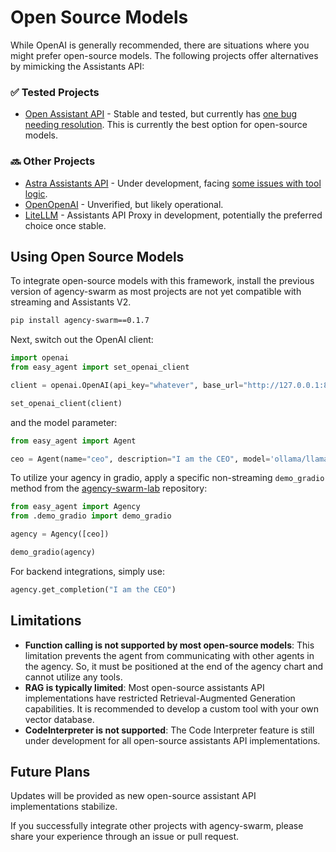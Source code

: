 # Open Source Models

While OpenAI is generally recommended, there are situations where you might prefer open-source models. The following projects offer alternatives by mimicking the Assistants API:

### ✅ Tested Projects
- [Open Assistant API](https://github.com/MLT-OSS/open-assistant-api) - Stable and tested, but currently has [one bug needing resolution](https://github.com/MLT-OSS/open-assistant-api/issues/61). This is currently the best option for open-source models.

### 🔜 Other Projects
- [Astra Assistants API](https://github.com/datastax/astra-assistants-api) - Under development, facing [some issues with tool logic](https://github.com/datastax/astra-assistants-api/issues/27).
- [OpenOpenAI](https://github.com/transitive-bullshit/OpenOpenAI) - Unverified, but likely operational.
- [LiteLLM](https://github.com/BerriAI/litellm/issues/2842) - Assistants API Proxy in development, potentially the preferred choice once stable.

## Using Open Source Models

To integrate open-source models with this framework, install the previous version of agency-swarm as most projects are not yet compatible with streaming and Assistants V2.

```bash
pip install agency-swarm==0.1.7
```

Next, switch out the OpenAI client:

```python
import openai
from easy_agent import set_openai_client

client = openai.OpenAI(api_key="whatever", base_url="http://127.0.0.1:8000/")

set_openai_client(client)
```

and the model parameter:

```python
from easy_agent import Agent

ceo = Agent(name="ceo", description="I am the CEO", model='ollama/llama3')
```

To utilize your agency in gradio, apply a specific non-streaming `demo_gradio` method from the [agency-swarm-lab](https://github.com/VRSEN/agency-swarm-lab/blob/main/OpenSourceSwarm/demo_gradio.py) repository:

```python
from easy_agent import Agency
from .demo_gradio import demo_gradio

agency = Agency([ceo])

demo_gradio(agency)
```

For backend integrations, simply use:

```python
agency.get_completion("I am the CEO")
```

## Limitations

- **Function calling is not supported by most open-source models**: This limitation prevents the agent from communicating with other agents in the agency. So, it must be positioned at the end of the agency chart and cannot utilize any tools.
- **RAG is typically limited**: Most open-source assistants API implementations have restricted Retrieval-Augmented Generation capabilities. It is recommended to develop a custom tool with your own vector database.
- **CodeInterpreter is not supported**: The Code Interpreter feature is still under development for all open-source assistants API implementations.

## Future Plans

Updates will be provided as new open-source assistant API implementations stabilize. 

If you successfully integrate other projects with agency-swarm, please share your experience through an issue or pull request.